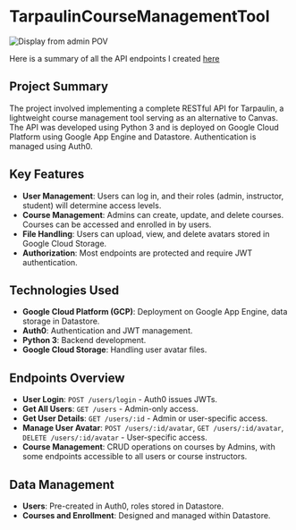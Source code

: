 # TarpaulinCourseManagementTool


![Display from admin POV](https://i.imgur.com/lHEPPVJ.png)


Here is a summary of all the API endpoints I created [here](docs/assignment6-api-doc.pdf)


## Project Summary
The project involved implementing a complete RESTful API for Tarpaulin, a lightweight course management tool serving as an alternative to Canvas. The API was developed using Python 3 and is deployed on Google Cloud Platform using Google App Engine and Datastore. Authentication is managed using Auth0.

## Key Features
- **User Management**: Users can log in, and their roles (admin, instructor, student) will determine access levels.
- **Course Management**: Admins can create, update, and delete courses. Courses can be accessed and enrolled in by users.
- **File Handling**: Users can upload, view, and delete avatars stored in Google Cloud Storage.
- **Authorization**: Most endpoints are protected and require JWT authentication.

## Technologies Used
- **Google Cloud Platform (GCP)**: Deployment on Google App Engine, data storage in Datastore.
- **Auth0**: Authentication and JWT management.
- **Python 3**: Backend development.
- **Google Cloud Storage**: Handling user avatar files.

## Endpoints Overview
- **User Login**: `POST /users/login` - Auth0 issues JWTs.
- **Get All Users**: `GET /users` - Admin-only access.
- **Get User Details**: `GET /users/:id` - Admin or user-specific access.
- **Manage User Avatar**: `POST /users/:id/avatar`, `GET /users/:id/avatar`, `DELETE /users/:id/avatar` - User-specific access.
- **Course Management**: CRUD operations on courses by Admins, with some endpoints accessible to all users or course instructors.

## Data Management
- **Users**: Pre-created in Auth0, roles stored in Datastore.
- **Courses and Enrollment**: Designed and managed within Datastore.
